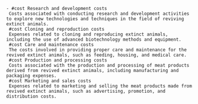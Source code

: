     - #cost Research and development costs
     Costs associated with conducting research and development activities to explore new technologies and techniques in the field of reviving extinct animals.
     #cost Cloning and reproduction costs
     Expenses related to cloning and reproducing extinct animals, including the use of advanced biotechnology methods and equipment.
     #cost Care and maintenance costs
     The costs involved in providing proper care and maintenance for the revived extinct animals, such as feeding, housing, and medical care.
     #cost Production and processing costs
     Costs associated with the production and processing of meat products derived from revived extinct animals, including manufacturing and packaging expenses.
     #cost Marketing and sales costs
     Expenses related to marketing and selling the meat products made from revived extinct animals, such as advertising, promotion, and distribution costs.

